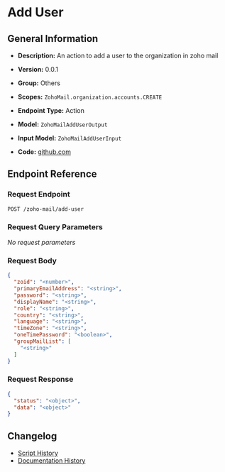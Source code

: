 <!-- BEGIN GENERATED CONTENT -->
# Add User

## General Information

- **Description:** An action to add a user to the organization in zoho mail

- **Version:** 0.0.1
- **Group:** Others
- **Scopes:** `ZohoMail.organization.accounts.CREATE`
- **Endpoint Type:** Action
- **Model:** `ZohoMailAddUserOutput`
- **Input Model:** `ZohoMailAddUserInput`
- **Code:** [github.com](https://github.com/NangoHQ/integration-templates/tree/main/integrations/zoho-mail/actions/add-user.ts)


## Endpoint Reference

### Request Endpoint

`POST /zoho-mail/add-user`

### Request Query Parameters

_No request parameters_

### Request Body

```json
{
  "zoid": "<number>",
  "primaryEmailAddress": "<string>",
  "password": "<string>",
  "displayName": "<string>",
  "role": "<string>",
  "country": "<string>",
  "language": "<string>",
  "timeZone": "<string>",
  "oneTimePassword": "<boolean>",
  "groupMailList": [
    "<string>"
  ]
}
```

### Request Response

```json
{
  "status": "<object>",
  "data": "<object>"
}
```

## Changelog

- [Script History](https://github.com/NangoHQ/integration-templates/commits/main/integrations/zoho-mail/actions/add-user.ts)
- [Documentation History](https://github.com/NangoHQ/integration-templates/commits/main/integrations/zoho-mail/actions/add-user.md)

<!-- END  GENERATED CONTENT -->

